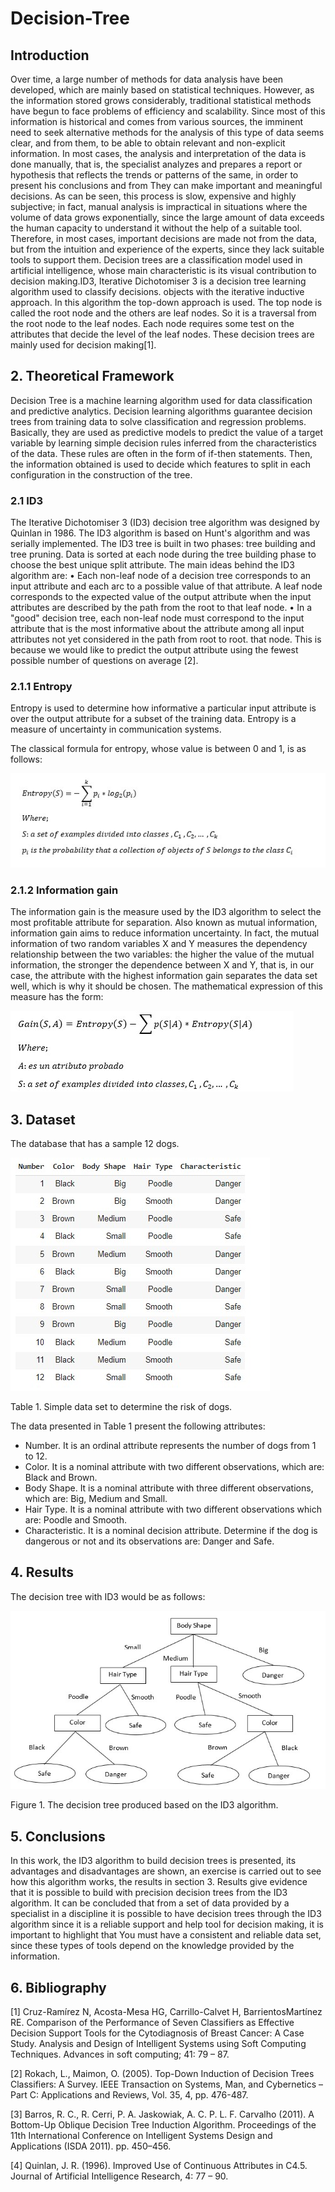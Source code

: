 # Decision-Tree

## Introduction

Over time, a large number of methods for data analysis have been developed, which are mainly based on statistical techniques. However, as the information stored grows considerably, traditional statistical methods have begun to face problems of efficiency and scalability. Since most of this information is historical and comes from various sources, the imminent need to seek alternative methods for the analysis of this type of data seems clear, and from them, to be able to obtain relevant and non-explicit information. In most cases, the analysis and interpretation of the data is done manually, that is, the specialist analyzes and prepares a report or hypothesis that reflects the trends or patterns of the same, in order to present his conclusions and from They can make important and meaningful decisions. As can be seen, this process is slow, expensive and highly subjective; in fact, manual analysis is impractical in situations where the volume of data grows exponentially, since the large amount of data exceeds the human capacity to understand it without the help of a suitable tool. Therefore, in most cases, important decisions are made not from the data, but from the intuition and experience of the experts, since they lack suitable tools to support them.
Decision trees are a classification model used in artificial intelligence, whose main characteristic is its visual contribution to decision making.ID3, Iterative Dichotomiser 3 is a decision tree learning algorithm used to classify decisions. objects with the iterative inductive approach. In this algorithm the top-down approach is used. The top node is called the root node and the others are leaf nodes. So it is a traversal from the root node to the leaf nodes. Each node requires some test on the attributes that decide the level of the leaf nodes. These decision trees are mainly used for decision making[1].

## 2. Theoretical Framework

Decision Tree is a machine learning algorithm used for data classification and predictive analytics. Decision learning algorithms guarantee decision trees from training data to solve classification and regression problems. Basically, they are used as predictive models to predict the value of a target variable by learning simple decision rules inferred from the characteristics of the data. These rules are often in the form of if-then statements. Then, the information obtained is used to decide which features to split in each configuration in the construction of the tree.

### 2.1 ID3

The Iterative Dichotomiser 3 (ID3) decision tree algorithm was designed by Quinlan in 1986. The ID3 algorithm is based on Hunt's algorithm and was serially implemented. The ID3 tree is built in two phases: tree building and tree pruning. Data is sorted at each node during the tree building phase to choose the best unique split attribute.
The main ideas behind the ID3 algorithm are:
• Each non-leaf node of a decision tree corresponds to an input attribute and each arc to a possible value of that attribute. A leaf node corresponds to the expected value of the output attribute when the input attributes are described by the path from the root to that leaf node.
• In a "good" decision tree, each non-leaf node must correspond to the input attribute that is the most informative about the attribute among all input attributes not yet considered in the path from root to root. that node. This is because we would like to predict the output attribute using the fewest possible number of questions on average [2].

### 2.1.1 Entropy

Entropy is used to determine how informative a particular input attribute is over the output attribute for a subset of the training data. Entropy is a measure of uncertainty in communication systems.

The classical formula for entropy, whose value is between 0 and 1, is as follows:

![alt text](https://github.com/jorgedejesus110890/Decision-Tree/blob/main/Entropy.jpg?raw=true)


### 2.1.2 Information gain

The information gain is the measure used by the ID3 algorithm to select the most profitable attribute for separation. Also known as mutual information, information gain aims to reduce information uncertainty. In fact, the mutual information of two random variables X and Y measures the dependency relationship between the two variables: the higher the value of the mutual information, the stronger the dependence between X and Y, that is, in our case, the attribute with the highest information gain separates the data set well, which is why it should be chosen. The mathematical expression of this measure has the form:

![alt text](https://github.com/jorgedejesus110890/Decision-Tree/blob/main/Gain.jpg?raw=true)

## 3. Dataset

The database that has a sample 12 dogs.

![alt text](https://github.com/jorgedejesus110890/Decision-Tree/blob/main/Dataset.jpg?raw=true)

Table 1. Simple data set to determine the risk of dogs.


The data presented in Table 1 present the following attributes:

- Number. It is an ordinal attribute represents the number of dogs from 1 to 12.
- Color. It is a nominal attribute with two different observations, which are: Black and Brown.
- Body Shape. It is a nominal attribute with three different observations, which are: Big, Medium and Small.
- Hair Type. It is a nominal attribute with two different observations which are: Poodle and Smooth.
- Characteristic. It is a nominal decision attribute. Determine if the dog is dangerous or not and its observations are: Danger and Safe.

## 4. Results

The decision tree with ID3 would be as follows:

![alt text](https://github.com/jorgedejesus110890/Decision-Tree/blob/main/Decision-Tree.jpg?raw=true)

Figure 1. The decision tree produced based on the ID3 algorithm.

## 5. Conclusions

In this work, the ID3 algorithm to build decision trees is presented, its advantages and disadvantages are shown, an exercise is carried out to see how this algorithm works, the results in section 3. Results give evidence that it is possible to build with precision decision trees from the ID3 algorithm. It can be concluded that from a set of data provided by a specialist in a discipline it is possible to have decision trees through the ID3 algorithm since it is a reliable support and help tool for decision making, it is important to highlight that You must have a consistent and reliable data set, since these types of tools depend on the knowledge provided by the information.

## 6. Bibliography

[1] Cruz-Ramírez N, Acosta-Mesa HG, Carrillo-Calvet H, BarrientosMartínez RE. Comparison of the Performance of Seven Classifiers as Effective Decision Support Tools for the Cytodiagnosis of Breast Cancer: A Case Study. Analysis and Design of Intelligent Systems using Soft Computing Techniques. Advances in soft computing; 41: 79 – 87.

[2] Rokach, L., Maimon, O. (2005). Top-Down Induction of Decision Trees Classifiers: A Survey. IEEE Transaction on Systems, Man, and Cybernetics – Part C: Applications and Reviews, Vol. 35, 4, pp. 476-487.

[3] Barros, R. C., R. Cerri, P. A. Jaskowiak, A. C. P. L. F. Carvalho (2011). A Bottom-Up Oblique Decision Tree Induction Algorithm. Proceedings of the 11th International Conference on Intelligent Systems Design and Applications (ISDA 2011). pp. 450–456.

[4] Quinlan, J. R. (1996). Improved Use of Continuous Attributes in C4.5. Journal of Artificial Intelligence Research, 4: 77 – 90.
